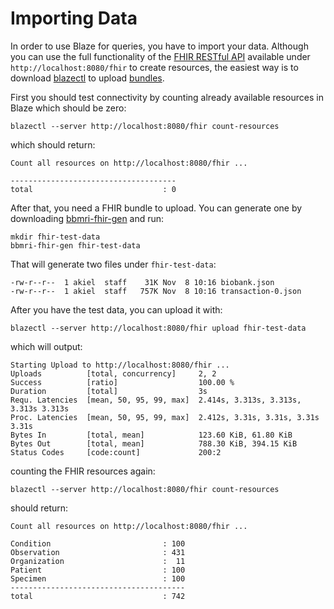# Importing Data

In order to use Blaze for queries, you have to import your data. Although you can use the full functionality of the [FHIR RESTful API](https://www.hl7.org/fhir/http.html) available under `http://localhost:8080/fhir` to create resources, the easiest way is to download [blazectl](https://github.com/life-research/blazectl/releases/tag/v0.2.0) to upload [bundles](https://www.hl7.org/fhir/bundle.html).

First you should test connectivity by counting already available resources in Blaze which should be zero:

```text
blazectl --server http://localhost:8080/fhir count-resources
```

which should return:

```text
Count all resources on http://localhost:8080/fhir ...

-------------------------------------
total                             : 0
```

After that, you need a FHIR bundle to upload. You can generate one by downloading [bbmri-fhir-gen](https://github.com/samply/bbmri-fhir-gen) and run:

```text
mkdir fhir-test-data
bbmri-fhir-gen fhir-test-data
```

That will generate two files under `fhir-test-data`:

```text
-rw-r--r--  1 akiel  staff    31K Nov  8 10:16 biobank.json
-rw-r--r--  1 akiel  staff   757K Nov  8 10:16 transaction-0.json
```

After you have the test data, you can upload it with:

```text
blazectl --server http://localhost:8080/fhir upload fhir-test-data
```

which will output:

```text
Starting Upload to http://localhost:8080/fhir ...
Uploads          [total, concurrency]     2, 2
Success          [ratio]                  100.00 %
Duration         [total]                  3s
Requ. Latencies  [mean, 50, 95, 99, max]  2.414s, 3.313s, 3.313s, 3.313s 3.313s
Proc. Latencies  [mean, 50, 95, 99, max]  2.412s, 3.31s, 3.31s, 3.31s 3.31s
Bytes In         [total, mean]            123.60 KiB, 61.80 KiB
Bytes Out        [total, mean]            788.30 KiB, 394.15 KiB
Status Codes     [code:count]             200:2
```

counting the FHIR resources again:

```text
blazectl --server http://localhost:8080/fhir count-resources
```

should return:

```text
Count all resources on http://localhost:8080/fhir ...

Condition                         : 100
Observation                       : 431
Organization                      :  11
Patient                           : 100
Specimen                          : 100
---------------------------------------
total                             : 742
```

